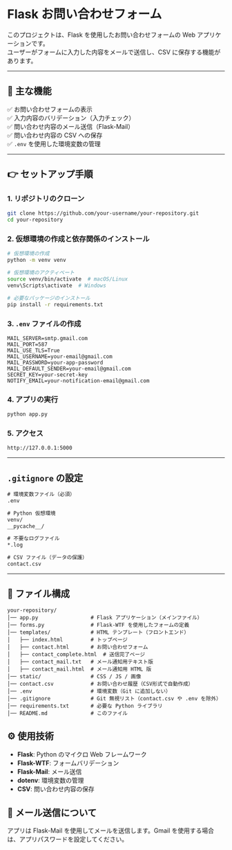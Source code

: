 # Flask お問い合わせフォーム

このプロジェクトは、Flask を使用したお問い合わせフォームの Web アプリケーションです。  
ユーザーがフォームに入力した内容をメールで送信し、CSV に保存する機能があります。

---

## 🔹 主な機能

✅ お問い合わせフォームの表示  
✅ 入力内容のバリデーション（入力チェック）  
✅ 問い合わせ内容のメール送信（Flask-Mail）  
✅ 問い合わせ内容の CSV への保存  
✅ `.env` を使用した環境変数の管理  

---

## 👉 セットアップ手順

### 1. リポジトリのクローン

```sh
git clone https://github.com/your-username/your-repository.git
cd your-repository
```

### 2. 仮想環境の作成と依存関係のインストール

```sh
# 仮想環境の作成
python -m venv venv

# 仮想環境のアクティベート
source venv/bin/activate  # macOS/Linux
venv\Scripts\activate  # Windows

# 必要なパッケージのインストール
pip install -r requirements.txt
```

### 3. `.env` ファイルの作成

```env
MAIL_SERVER=smtp.gmail.com
MAIL_PORT=587
MAIL_USE_TLS=True
MAIL_USERNAME=your-email@gmail.com
MAIL_PASSWORD=your-app-password
MAIL_DEFAULT_SENDER=your-email@gmail.com
SECRET_KEY=your-secret-key
NOTIFY_EMAIL=your-notification-email@gmail.com
```

### 4. アプリの実行

```sh
python app.py
```

### 5. アクセス

```sh
http://127.0.0.1:5000
```

---

##  `.gitignore` の設定

```txt
# 環境変数ファイル（必須）
.env

# Python 仮想環境
venv/
__pycache__/

# 不要なログファイル
*.log

# CSV ファイル（データの保護）
contact.csv
```

---

## 📄 ファイル構成

```
your-repository/
│── app.py                 # Flask アプリケーション（メインファイル）
│── forms.py               # Flask-WTF を使用したフォームの定義
│── templates/             # HTML テンプレート（フロントエンド）
│   ├── index.html         # トップページ
│   ├── contact.html       # お問い合わせフォーム
│   ├── contact_complete.html  # 送信完了ページ
│   ├── contact_mail.txt   # メール通知用テキスト版
│   ├── contact_mail.html  # メール通知用 HTML 版
│── static/                # CSS / JS / 画像
│── contact.csv            # お問い合わせ履歴（CSV形式で自動作成）
│── .env                   # 環境変数（Git に追加しない）
│── .gitignore             # Git 無視リスト（contact.csv や .env を除外）
│── requirements.txt       # 必要な Python ライブラリ
│── README.md              # このファイル

```

## ⚙️ 使用技術

- **Flask**: Python のマイクロ Web フレームワーク
- **Flask-WTF**: フォームバリデーション
- **Flask-Mail**: メール送信
- **dotenv**: 環境変数の管理
- **CSV**: 問い合わせ内容の保存

## 📧 メール送信について

アプリは Flask-Mail を使用してメールを送信します。Gmail を使用する場合は、アプリパスワードを設定してください。


